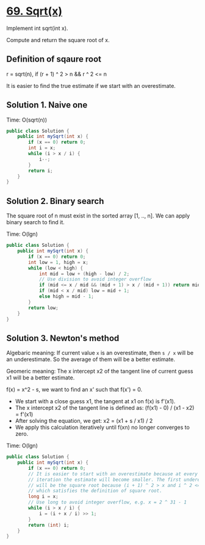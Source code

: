 # [69. Sqrt(x)](https://leetcode.com/problems/sqrtx/)

Implement int sqrt(int x).

Compute and return the square root of x.

## Definition of sqaure root

r = sqrt(n), if (r + 1) ^ 2 > n && r ^ 2 <= n

It is easier to find the true estimate if we start with an overestimate.

## Solution 1. Naive one

Time: O(sqrt(n))

```java
public class Solution {
    public int mySqrt(int x) {
		if (x == 0) return 0;
		int i = x;
		while (i > x / i) {
			i--;
		}
		return i;
    }
}
```

## Solution 2. Binary search

The square root of n must exist in the sorted array [1, .., n]. We can apply binary search to find it.

Time: O(lgn)

```java
public class Solution {
    public int mySqrt(int x) {
		if (x == 0) return 0;
		int low = 1, high = x;
		while (low < high) {
			int mid = low + (high - low) / 2;
			// Use division to avoid integer overflow
			if (mid <= x / mid && (mid + 1) > x / (mid + 1)) return mid;
			if (mid < x / mid) low = mid + 1;
			else high = mid - 1;
		}
		return low;
    }
}
```

## Solution 3. Newton's method

Algebaric meaning:
If current value `x` is an overestimate, then `s / x` will be an underestimate. So the average of them will be a better estimate.

Geomeric meaning:
The x intercept x2 of the tangent line of current guess x1 will be a better estimate.

f(x) = x^2 - s, we want to find an x' such that f(x') = 0.
- We start with a close guess x1, the tangent at x1 on f(x) is f'(x1).
- The x intercept x2 of the tangent line is defined as: (f(x1) - 0) / (x1 - x2) = f'(x1)
- After solving the equation, we get: x2 = (x1 + s / x1) / 2
- We apply this calculation iteratively until f(xn) no longer converges to zero.

Time: O(lgn)

```java
public class Solution {
    public int mySqrt(int x) {
		if (x == 0) return 0;
		// It is easier to start with an overestimate because at every
		// iteration the estimate will become smaller. The first underestimate
		// will be the square root because (i + 1) ^ 2 > x and i ^ 2 <= x,
		// which satisfies the definition of square root.
		long i = x;
		// Use long to avoid integer overflow, e.g. x = 2 ^ 31 - 1
		while (i > x / i) {
			i = (i + x / i) >> 1;
		}
		return (int) i;
	}
}
```
